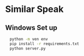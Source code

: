 # Similar Speak

## Windows Set up

```sh
  python -m ven env
  pip install -r requirements.txt 
  python server.py
```
